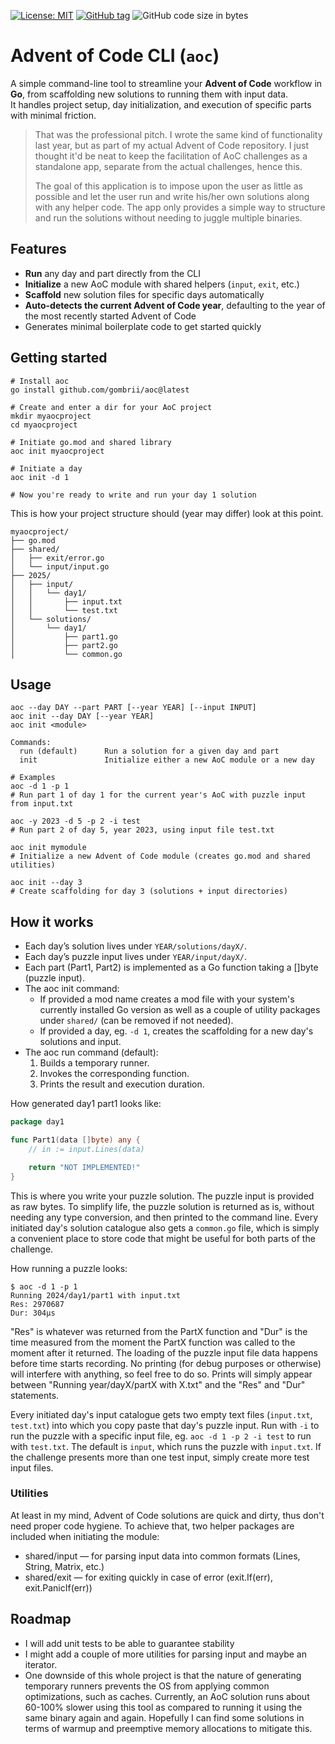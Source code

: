 [![License: MIT](https://img.shields.io/badge/License-MIT-yellow.svg)](LICENSE)
[![GitHub tag](https://img.shields.io/github/v/tag/gombrii/aoc)](https://github.com/gombrii/aoc/tags)
![GitHub code size in bytes](https://img.shields.io/github/languages/code-size/gombrii/aoc)


# Advent of Code CLI (`aoc`)

A simple command-line tool to streamline your **Advent of Code** workflow in **Go**, from scaffolding new solutions to running them with input data.  
It handles project setup, day initialization, and execution of specific parts with minimal friction.
> That was the professional pitch. I wrote the same kind of functionality last year, but as part of my actual Advent of Code repository. I just thought it'd be neat to keep the facilitation of AoC challenges as a standalone app, separate from the actual challenges, hence this.
>
> The goal of this application is to impose upon the user as little as possible and let the user run and write his/her own solutions along with any helper code. The app only provides a simple way to structure and run the solutions without needing to juggle multiple binaries.

## Features

- **Run** any day and part directly from the CLI
- **Initialize** a new AoC module with shared helpers (`input`, `exit`, etc.)
- **Scaffold** new solution files for specific days automatically
- **Auto-detects the current Advent of Code year**, defaulting to the year of the most recently started Advent of Code
- Generates minimal boilerplate code to get started quickly

## Getting started

```shell
# Install aoc
go install github.com/gombrii/aoc@latest

# Create and enter a dir for your AoC project
mkdir myaocproject
cd myaocproject

# Initiate go.mod and shared library
aoc init myaocproject

# Initiate a day
aoc init -d 1

# Now you're ready to write and run your day 1 solution
```

This is how your project structure should (year may differ) look at this point.

```
myaocproject/
├── go.mod
├── shared/
│   ├── exit/error.go
│   └── input/input.go
├── 2025/
│   ├── input/
│   │   └── day1/
│   │       ├── input.txt
│   │       └── test.txt
│   └── solutions/
│       └── day1/
│           ├── part1.go
│           ├── part2.go
│           └── common.go
```
## Usage
```
aoc --day DAY --part PART [--year YEAR] [--input INPUT]
aoc init --day DAY [--year YEAR]
aoc init <module>

Commands:
  run (default)      Run a solution for a given day and part
  init               Initialize either a new AoC module or a new day
```

```shell
# Examples
aoc -d 1 -p 1
# Run part 1 of day 1 for the current year's AoC with puzzle input from input.txt

aoc -y 2023 -d 5 -p 2 -i test
# Run part 2 of day 5, year 2023, using input file test.txt

aoc init mymodule
# Initialize a new Advent of Code module (creates go.mod and shared utilities)

aoc init --day 3
# Create scaffolding for day 3 (solutions + input directories)
```

## How it works
- Each day’s solution lives under `YEAR/solutions/dayX/`.
- Each day’s puzzle input lives under `YEAR/input/dayX/`.
- Each part (Part1, Part2) is implemented as a Go function taking a []byte (puzzle input).
- The aoc init command:
    - If provided a mod name creates a mod file with your system's currently installed Go version as well as a couple of utility packages under `shared/` (can be removed if not needed).
    - If provided a day, eg. `-d 1`, creates the scaffolding for a new day's solutions and input.
- The aoc run command (default):
    1. Builds a temporary runner.
    1. Invokes the corresponding function.
    1. Prints the result and execution duration.

How generated day1 part1 looks like:

```go
package day1

func Part1(data []byte) any {
	// in := input.Lines(data)

	return "NOT IMPLEMENTED!"
}
```

This is where you write your puzzle solution. The puzzle input is provided as raw bytes. To simplify life, the puzzle solution is returned as is, without needing any type conversion, and then printed to the command line. Every initiated day's solution catalogue also gets a `common.go` file, which is simply a convenient place to store code that might be useful for both parts of the challenge.

How running a puzzle looks:
```shell
$ aoc -d 1 -p 1
Running 2024/day1/part1 with input.txt
Res: 2970687
Dur: 304µs
```

"Res" is whatever was returned from the PartX function and "Dur" is the time measured from the moment the PartX function was called to the moment after it returned. The loading of the puzzle input file data happens before time starts recording. No printing (for debug purposes or otherwise) will interfere with anything, so feel free to do so. Prints will simply appear between "Running year/dayX/partX with X.txt" and the "Res" and "Dur" statements.

Every initiated day's input catalogue gets two empty text files (`input.txt`, `test.txt`) into which you copy paste that day's puzzle input. Run with `-i` to run the puzzle with a specific input file, eg. `aoc -d 1 -p 2 -i test` to run with `test.txt`. The default is `input`, which runs the puzzle with `input.txt`. If the challenge presents more than one test input, simply create more test input files.

### Utilities
At least in my mind, Advent of Code solutions are quick and dirty, thus don't need proper code hygiene. To achieve that, two helper packages are included when initiating the module:
- shared/input — for parsing input data into common formats (Lines, String, Matrix, etc.)
- shared/exit — for exiting quickly in case of error (exit.If(err), exit.PanicIf(err))

## Roadmap
- I will add unit tests to be able to guarantee stability
- I might add a couple of more utilities for parsing input and maybe an iterator.
- One downside of this whole project is that the nature of generating temporary runners prevents the OS from applying common optimizations, such as caches. Currently, an AoC solution runs about 60-100% slower using this tool as compared to running it using the same binary again and again. Hopefully I can find some solutions in terms of warmup and preemptive memory allocations to mitigate this.